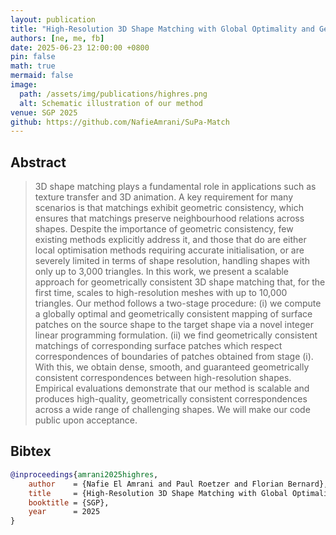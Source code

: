 ```yaml
---
layout: publication
title: "High-Resolution 3D Shape Matching with Global Optimality and Geometric Consistency"
authors: [ne, me, fb]
date: 2025-06-23 12:00:00 +0800
pin: false
math: true
mermaid: false
image:
  path: /assets/img/publications/highres.png
  alt: Schematic illustration of our method
venue: SGP 2025
github: https://github.com/NafieAmrani/SuPa-Match
---
```


## Abstract

> 3D shape matching plays a fundamental role in applications such as texture transfer and 3D animation. A key requirement for many scenarios is that matchings exhibit geometric consistency, which ensures that matchings preserve neighbourhood relations across shapes. Despite the importance of geometric consistency, few existing methods explicitly address it, and those that do are either local optimisation methods requiring accurate initialisation, or are severely limited in terms of shape resolution, handling shapes with only up to 3,000 triangles. In this work, we present a scalable approach for geometrically consistent 3D shape matching that, for the first time, scales to high-resolution meshes with up to 10,000 triangles. Our method follows a two-stage procedure: (i) we compute a globally optimal and geometrically consistent mapping of surface patches on the source shape to the target shape via a novel integer linear programming formulation. (ii) we find geometrically consistent matchings of corresponding surface patches which respect correspondences of boundaries of patches obtained from stage (i). With this, we obtain dense, smooth, and guaranteed geometrically consistent correspondences between high-resolution shapes. Empirical evaluations demonstrate that our method is scalable and produces high-quality, geometrically consistent correspondences across a wide range of challenging shapes. We will make our code public upon acceptance.


## Bibtex
```bibtex
@inproceedings{amrani2025highres,
    author    = {Nafie El Amrani and Paul Roetzer and Florian Bernard},
    title     = {High-Resolution 3D Shape Matching with Global Optimality and Geometric Consistency},
    booktitle = {SGP},
    year      = 2025
}
```

